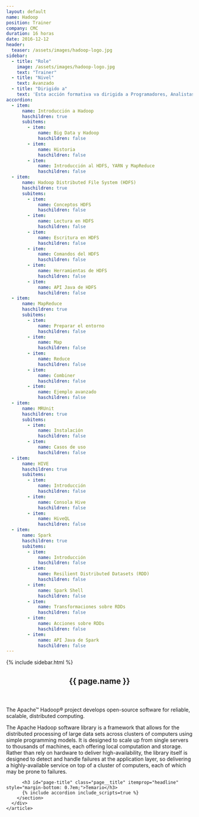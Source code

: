 ```yaml
---
layout: default
name: Hadoop
position: Trainer
company: CMC
duration: 16 horas
date: 2016-12-12
header:
  teaser: /assets/images/hadoop-logo.jpg
sidebar:
  - title: "Role"
    image: /assets/images/hadoop-logo.jpg
    text: "Trainer"
  - title: "Nivel"
    text: Avanzado
  - title: "Dirigido a"
    text: 'Esta acción formativa va dirigida a Programadores, Analistas y Administradores de sistemas.'
accordion:
  - item:
      name: Introducción a Hadoop
      haschildren: true
      subitems:
        - item:
            name: Big Data y Hadoop
            haschildren: false
        - item:
            name: Historia
            haschildren: false
        - item:
            name: Introducción al HDFS, YARN y MapReduce
            haschildren: false
  - item:
      name: Hadoop Distributed File System (HDFS)
      haschildren: true
      subitems:
        - item:
            name: Conceptos HDFS
            haschildren: false
        - item:
            name: Lectura en HDFS
            haschildren: false
        - item:
            name: Escritura en HDFS
            haschildren: false
        - item:
            name: Comandos del HDFS
            haschildren: false
        - item:
            name: Herramientas de HDFS
            haschildren: false
        - item:
            name: API Java de HDFS
            haschildren: false
  - item:
      name: MapReduce
      haschildren: true
      subitems:
        - item:
            name: Preparar el entorno
            haschildren: false
        - item:
            name: Map
            haschildren: false
        - item:
            name: Reduce
            haschildren: false
        - item:
            name: Combiner
            haschildren: false
        - item:
            name: Ejemplo avanzado
            haschildren: false
  - item:
      name: MRUnit
      haschildren: true
      subitems:
        - item:
            name: Instalación
            haschildren: false
        - item:
            name: Casos de uso
            haschildren: false
  - item:
      name: HIVE
      haschildren: true
      subitems:
        - item:
            name: Introducción
            haschildren: false
        - item:
            name: Consola Hive
            haschildren: false
        - item:
            name: HiveQL
            haschildren: false
  - item:
      name: Spark
      haschildren: true
      subitems:
        - item:
            name: Introducción
            haschildren: false
        - item:
            name: Resilient Distributed Datasets (RDD)
            haschildren: false
        - item:
            name: Spark Shell
            haschildren: false
        - item:
            name: Transformaciones sobre RDDs
            haschildren: false
        - item:
            name: Acciones sobre RDDs
            haschildren: false
        - item:
            name: API Java de Spark
            haschildren: false
---
```


<div id="main" role="main">
    {% include sidebar.html %}
    <article class="page" itemscope itemtype="https://schema.org/CreativeWork">
      <meta itemprop="headline" content="{{ page.name }}"/>
      <meta itemprop="description" content="{{ page.header.description }}"/>
      <div class="page__inner-wrap">
        <header>
          <h1 id="page-title" class="page__title" itemprop="headline">{{ page.name }}</h1>
        </header>
        <section class="page__content" itemprop="text">
            <p>The Apache™ Hadoop® project develops open-source software for reliable, scalable, distributed computing.</p>
            <p>The Apache Hadoop software library is a framework that allows for the distributed processing of large data sets across clusters of computers using simple programming models. It is designed to scale up from single servers to thousands of machines, each offering local computation and storage. Rather than rely on hardware to deliver high-availability, the library itself is designed to detect and handle failures at the application layer, so delivering a highly-available service on top of a cluster of computers, each of which may be prone to failures.</p>

          <h3 id="page-title" class="page__title" itemprop="headline" style="margin-bottom: 0.7em;">Temario</h3>     
          {% include accordion include_scripts=true %}
        </section>
      </div>
    </article>
</div>